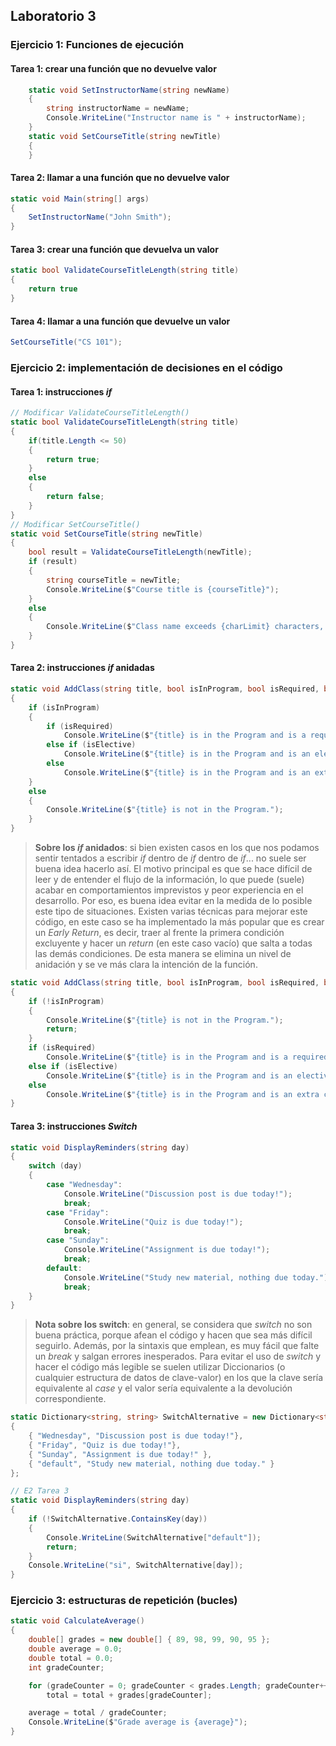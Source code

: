 ## Laboratorio 3
### Ejercicio 1: Funciones de ejecución
#### Tarea 1: crear una función que no devuelve valor

```csharp
    static void SetInstructorName(string newName)
    {
        string instructorName = newName;
        Console.WriteLine("Instructor name is " + instructorName);
    }
    static void SetCourseTitle(string newTitle)
	{
	}
```

#### Tarea 2: llamar a una función que no devuelve valor

```csharp
static void Main(string[] args)
{
	SetInstructorName("John Smith");
}
```

#### Tarea 3: crear una función que devuelva un valor
```csharp
static bool ValidateCourseTitleLength(string title)
{
	return true
}
```
#### Tarea 4: llamar a una función que devuelve un valor
```csharp
SetCourseTitle("CS 101");
```

### Ejercicio 2: implementación de decisiones en el código
#### Tarea 1: instrucciones *if*
```csharp
// Modificar ValidateCourseTitleLength()
static bool ValidateCourseTitleLength(string title)
{
	if(title.Length <= 50)
	{
		return true;
	}
	else
	{
		return false;
	}
}
// Modificar SetCourseTitle()
static void SetCourseTitle(string newTitle)
{
	bool result = ValidateCourseTitleLength(newTitle);
	if (result)
	{
		string courseTitle = newTitle;
		Console.WriteLine($"Course title is {courseTitle}");
	}
	else
	{
		Console.WriteLine($"Class name exceeds {charLimit} characters, please shorten.");
	}
}
```

#### Tarea 2: instrucciones *if* anidadas
```csharp
static void AddClass(string title, bool isInProgram, bool isRequired, bool isElective)
{
	if (isInProgram)
	{
		if (isRequired)
			Console.WriteLine($"{title} is in the Program and is a required course.");
		else if (isElective)
			Console.WriteLine($"{title} is in the Program and is an elective course.");
		else
			Console.WriteLine($"{title} is in the Program and is an extra credit course.");
	}
	else 
	{
		Console.WriteLine($"{title} is not in the Program.");
	}
}
```
> **Sobre los *if* anidados**: si bien existen casos en los que nos podamos sentir tentados a escribir *if* dentro de *if* dentro de *if*... no suele ser buena idea hacerlo así. El motivo principal es que se hace difícil de leer y de entender el flujo de la información, lo que puede (suele) acabar en comportamientos imprevistos y peor experiencia en el desarrollo. Por eso, es buena idea evitar en la medida de lo posible este tipo de situaciones.
Existen varias técnicas para mejorar este código, en este caso se ha implementado la más popular que es crear un *Early Return*, es decir, traer al frente la primera condición excluyente y hacer un *return* (en este caso vacío) que salta a todas las demás condiciones. De esta manera se elimina un nivel de anidación y se ve más clara la intención de la función.

```csharp
static void AddClass(string title, bool isInProgram, bool isRequired, bool isElective)
{
	if (!isInProgram)
	{
		Console.WriteLine($"{title} is not in the Program.");
		return;
	}
	if (isRequired)
		Console.WriteLine($"{title} is in the Program and is a required course.");
	else if (isElective)
		Console.WriteLine($"{title} is in the Program and is an elective course.");
	else
		Console.WriteLine($"{title} is in the Program and is an extra credit course.");
}
```
#### Tarea 3: instrucciones *Switch*
```csharp
static void DisplayReminders(string day)
{
	switch (day)
	{
		case "Wednesday":
			Console.WriteLine("Discussion post is due today!");
			break;
		case "Friday":
			Console.WriteLine("Quiz is due today!");
			break;
		case "Sunday":
			Console.WriteLine("Assignment is due today!");
			break;
		default:
			Console.WriteLine("Study new material, nothing due today.");
			break;
	}
}
```
> **Nota sobre los switch**: en general, se considera que *switch* no son buena práctica, porque afean el código y hacen que sea más difícil seguirlo. Además, por la sintaxis que emplean, es muy fácil que falte un *break* y salgan errores inesperados.
> Para evitar el uso de *switch* y hacer el código más legible se suelen utilizar Diccionarios (o cualquier estructura de datos de clave-valor) en los que la clave sería equivalente al *case* y el valor sería equivalente a la devolución correspondiente.

```csharp
static Dictionary<string, string> SwitchAlternative = new Dictionary<string, string>
{
	{ "Wednesday", "Discussion post is due today!"},
	{ "Friday", "Quiz is due today!"},
	{ "Sunday", "Assignment is due today!" },
	{ "default", "Study new material, nothing due today." }
};

// E2 Tarea 3
static void DisplayReminders(string day)
{
	if (!SwitchAlternative.ContainsKey(day))
	{
		Console.WriteLine(SwitchAlternative["default"]);
		return;
	}
	Console.WriteLine("si", SwitchAlternative[day]);
}
```

### Ejercicio 3: estructuras de repetición (bucles)
```csharp
static void CalculateAverage()
{
	double[] grades = new double[] { 89, 98, 99, 90, 95 };
	double average = 0.0;
	double total = 0.0;
	int gradeCounter;

	for (gradeCounter = 0; gradeCounter < grades.Length; gradeCounter++)
		total = total + grades[gradeCounter];

	average = total / gradeCounter;
	Console.WriteLine($"Grade average is {average}");
}
```